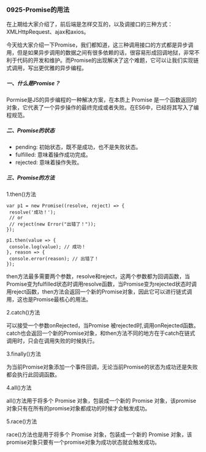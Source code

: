 ### 0925-Promise的用法

在上期给大家介绍了，前后端是怎样交互的，以及调接口的三种方式：XMLHttpRequest、ajax和axios。

今天给大家介绍一下Promise，我们都知道，这三种调用接口的方式都是异步调用，但是如果异步调用的数据之间有很多依赖的话，很容易形成回调地狱，非常不利于代码的开发和维护。而Promise的出现解决了这个难题，它可以让我们实现链式调用，写出更优雅的异步编程。

##### 一、什么是Promise？

Pormise是JS的异步编程的一种解决方案，在本质上 Promise 是一个函数返回的对象，它代表了一个异步操作的最终完成或者失败。在ES6中，已经将其写入了编程规范。

##### 二、Promise的状态

- pending: 初始状态，既不是成功，也不是失败状态。
- fulfilled: 意味着操作成功完成。
- rejected: 意味着操作失败。

##### 三、Promise的方法

1.then()方法

```
var p1 = new Promise((resolve, reject) => {
 resolve('成功！');
 // or
 // reject(new Error("出错了！"));
});

p1.then(value => {
 console.log(value); // 成功！
}, reason => {
 console.error(reason); // 出错了！
});
```

then方法最多需要两个参数，resolve和reject，这两个参数都为回调函数，当Promise变为fulfilled状态时调用resolve函数，当Promise变为rejected状态时调用reject函数，then方法会返回一个新的Promise对象，因此它可以进行链式调用，这也是Promise最核心的用法。

2.catch()方法

可以接受一个参数onRejected，当Promise 被rejected时,调用onRejected函数。catch也会返回一个新的Promise对象，和then方法不同的地方在于catch在链式调用时，只会在调用失败的时候执行。

3.finally()方法

为当前Promise对象添加一个事件回调，无论当前Promise的状态为成功还是失败都会执行此回调函数。

4.all()方法

all()方法用于将多个 Promise 对象，包装成一个新的 Promise 对象，该promise对象只有在所有的promise对象都成功的时候才会触发成功。

5.race()方法

race()方法也是用于将多个 Promise 对象，包装成一个新的 Promise 对象，该promise对象只要有一个promise对象为成功状态就会触发成功。